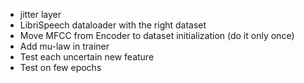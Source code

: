 * jitter layer
* LibriSpeech dataloader with the right dataset
* Move MFCC from Encoder to dataset initialization (do it only once)
* Add mu-law in trainer
* Test each uncertain new feature
* Test on few epochs